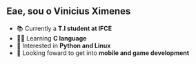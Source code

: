 ## Eae, sou o Vinicius Ximenes
- 📚 Currently a **T.I student at IFCE**
- 👨‍💻 Learning **C language**
- 🔎 Interested in **Python and Linux**
- 📝 Looking foward to get into **mobile and game development**
